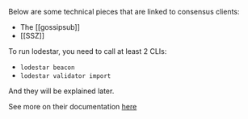 ---
---
Below are some technical pieces that are linked to consensus clients:

* The [[gossipsub]]
* [[SSZ]]

To run lodestar, you need to call at least 2 CLIs:

* `lodestar beacon`
* `lodestar validator import`

And they will be explained later.

See more on their documentation [here](https://chainsafe.github.io/lodestar/)
